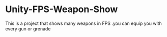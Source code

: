 # Unity-FPS-Weapon-Show
This is a project that shows many weapons in FPS .you can equip you with every gun or grenade
